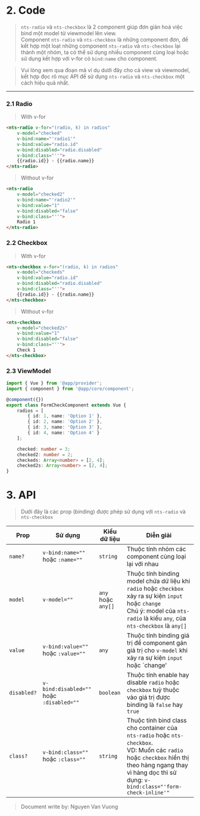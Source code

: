 # 2. Code
> `nts-radio` và `nts-checkbox` là 2 component giúp đơn giản hoá việc bind một model từ viewmodel lên view.<br /> Component `nts-radio` và `nts-checkbox` là những component đơn, để kết hợp một loạt những component `nts-radio` và `nts-checkbox` lại thành một nhóm, ta có thể sử dụng nhiều component cùng loại hoặc sử dụng kết hợp với v-for có `bind:name` cho component.

> Vui lòng xem qua đoạn mã ví dụ dưới đây cho cả view và viewmodel, kết hợp đọc rõ mục API để sử dụng `nts-radio` và `nts-checkbox` một cách hiệu quả nhất.
-----
### 2.1 Radio
> With v-for
```html
<nts-radio v-for="(radio, k) in radios"
    v-model="checked"
    v-bind:name="'radio1'"
    v-bind:value="radio.id"
    v-bind:disabled="radio.disabled"
    v-bind:class="''">
    {{radio.id}} - {{radio.name}}
</nts-radio>
```
> Without v-for
```html
<nts-radio
    v-model="checked2"
    v-bind:name="'radio2'"
    v-bind:value="1"
    v-bind:disabled="false"
    v-bind:class="''">
    Radio 1
</nts-radio>
```
### 2.2 Checkbox
> With v-for
```html
<nts-checkbox v-for="(radio, k) in radios"
    v-model="checkeds"
    v-bind:value="radio.id"
    v-bind:disabled="radio.disabled"
    v-bind:class="''">
    {{radio.id}} - {{radio.name}}
</nts-checkbox>
```
> Without v-for
```html
<nts-checkbox
    v-model="checked2s"
    v-bind:value="1"
    v-bind:disabled="false"
    v-bind:class="''">
    Check 1
</nts-checkbox>
```
### 2.3 ViewModel
```typescript
import { Vue } from '@app/provider';
import { component } from '@app/core/component';

@component({})
export class FormCheckComponent extends Vue {
    radios = [
        { id: 1, name: 'Option 1' },
        { id: 2, name: 'Option 2' },
        { id: 3, name: 'Option 3' },
        { id: 4, name: 'Option 4' }
    ];

    checked: number = 3;
    checked2: number = 2;
    checkeds: Array<number> = [2, 4];
    checked2s: Array<number> = [2, 4];
}
```
# 3. API
> Dưới đây là các prop (binding) được phép sử dụng với `nts-radio` và `nts-checkbox`

| Prop | Sử dụng | Kiểu dữ liệu | Diễn giải |
| -----|---------|--------------|-----------|
| `name?` | `v-bind:name=""` hoặc `:name=""` | `string` | Thuộc tính nhóm các component cùng loại lại với nhau |
| `model`| `v-model=""` | `any` hoặc `any[]` | Thuộc tính binding model chứa dữ liệu khi `radio` hoặc `checkbox` xảy ra sự kiện `input` hoặc `change` <br /> Chú ý: model của `nts-radio` là kiểu `any`, của `nts-checkbox` là `any[]` |
| `value`| `v-bind:value=""` hoặc `:value=""` | `any` | Thuộc tính binding giá trị để component gán giá trị cho `v-model` khi xảy ra sự kiện `input` hoặc `change' |
| `disabled?` | `v-bind:disabled=""` hoặc `:disabled=""` | `boolean` | Thuộc tính enable hay disable `radio` hoặc `checkbox` tuỳ thuộc vào giá trị được binding là `false` hay `true` |
| `class?` | `v-bind:class=""` hoặc `:class=""` | `string` | Thuộc tính bind class cho container của `nts-radio` hoặc `nts-checkbox`. <br /> VD: Muốn các `radio` hoặc `checkbox` hiển thị theo hàng ngang thay vì hàng dọc thì sử dụng: `v-bind:class="'form-check-inline'"` |

> Document write by: Nguyen Van Vuong